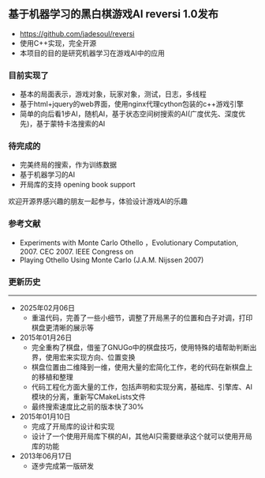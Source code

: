 ## 基于机器学习的黑白棋游戏AI  reversi 1.0发布

* https://github.com/jadesoul/reversi
* 使用C++实现，完全开源
* 本项目的目的是研究机器学习在游戏AI中的应用

### 目前实现了

* 基本的局面表示，游戏对象，玩家对象，测试，日志，多线程
* 基于html+jquery的web界面，使用nginx代理cython包装的c++游戏引擎
* 简单的向后看1步AI，随机AI，基于状态空间树搜索的AI(广度优先、深度优先)，基于蒙特卡洛搜索的AI

### 待完成的

* 完美终局的搜索，作为训练数据
* 基于机器学习的AI 
* 开局库的支持 opening book support

欢迎开源界感兴趣的朋友一起参与，体验设计游戏AI的乐趣

### 参考文献
* Experiments with Monte Carlo Othello ，Evolutionary Computation, 2007. CEC 2007. IEEE Congress on
* Playing Othello Using Monte Carlo (J.A.M. Nijssen 2007)

### 更新历史
--------
* 2025年02月06日
    * 重温代码，完善了一些小细节，调整了开局黑子的位置和白子对调，打印棋盘更清晰的展示等
* 2015年01月26日
    * 完全重构了棋盘，借鉴了GNUGo中的棋盘技巧，使用特殊的墙帮助判断出界，使用宏来实现方向、位置变换
    * 棋盘位置由二维降到一维，使用大量的宏简化工作，老的代码在新棋盘上的移植和整理
    * 代码工程化方面大量的工作，包括声明和实现分离，基础库、引擎库、AI模块的分离，重新写CMakeLists文件
    * 最终搜索速度比之前的版本快了30%
* 2015年01月10日
    * 完成了开局库的设计和实现
    * 设计了一个使用开局库下棋的AI，其他AI只需要继承这个就可以使用开局库的功能
* 2013年06月17日
    * 逐步完成第一版研发